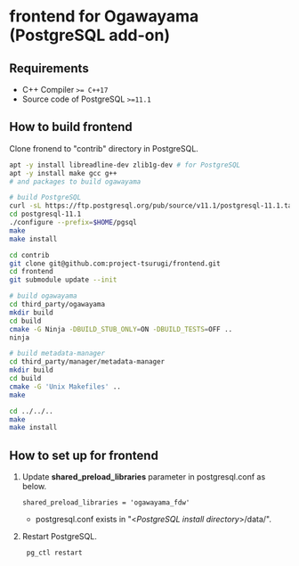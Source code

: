 # frontend for Ogawayama (PostgreSQL add-on)

## Requirements
* C++ Compiler `>= C++17`
* Source code of PostgreSQL `>=11.1`

## How to build frontend
Clone fronend to "contrib" directory in PostgreSQL.
```sh
apt -y install libreadline-dev zlib1g-dev # for PostgreSQL
apt -y install make gcc g++
# and packages to build ogawayama

# build PostgreSQL
curl -sL https://ftp.postgresql.org/pub/source/v11.1/postgresql-11.1.tar.bz2 | tar -xj
cd postgresql-11.1
./configure --prefix=$HOME/pgsql
make
make install

cd contrib
git clone git@github.com:project-tsurugi/frontend.git
cd frontend
git submodule update --init

# build ogawayama
cd third_party/ogawayama
mkdir build
cd build
cmake -G Ninja -DBUILD_STUB_ONLY=ON -DBUILD_TESTS=OFF ..
ninja

# build metadata-manager
cd third_party/manager/metadata-manager
mkdir build
cd build
cmake -G 'Unix Makefiles' ..
make

cd ../../..
make
make install
```

## How to set up for frontend

1. Update **shared_preload_libraries** parameter in postgresql.conf as below.
	```
    shared_preload_libraries = 'ogawayama_fdw'
	```
   * postgresql.conf exists in "<*PostgreSQL install directory*>/data/".

1. Restart PostgreSQL.
	```
     pg_ctl restart
	```
